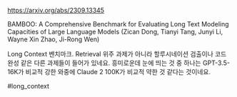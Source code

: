 https://arxiv.org/abs/2309.13345

BAMBOO: A Comprehensive Benchmark for Evaluating Long Text Modeling Capacities of Large Language Models (Zican Dong, Tianyi Tang, Junyi Li, Wayne Xin Zhao, Ji-Rong Wen)

Long Context 벤치마크. Retrieval 위주 과제가 아니라 할루시네이션 검출이나 코드 완성 같은 다른 과제들이 들어가 있네요. 흥미로운데 눈에 띄는 것 중 하나는 GPT-3.5-16K가 비교적 강한 와중에 Claude 2 100K가 비교적 약한 것 같다는 것이네요.

#long_context 